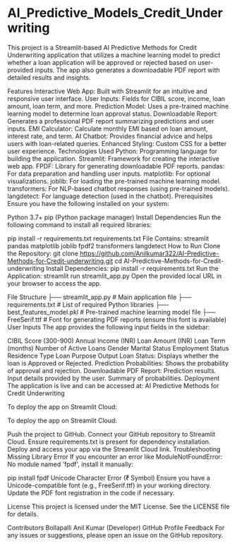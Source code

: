 # AI_Predictive_Models_Credit_Underwriting
This project is a Streamlit-based AI Predictive Methods for Credit Underwriting application that utilizes a machine learning model to predict whether a loan application will be approved or rejected based on user-provided inputs. The app also generates a downloadable PDF report with detailed results and insights.

Features
Interactive Web App: Built with Streamlit for an intuitive and responsive user interface.
User Inputs: Fields for CIBIL score, income, loan amount, loan term, and more.
Prediction Model: Uses a pre-trained machine learning model to determine loan approval status.
Downloadable Report: Generates a professional PDF report summarizing predictions and user inputs.
EMI Calculator: Calculate monthly EMI based on loan amount, interest rate, and term.
AI Chatbot: Provides financial advice and helps users with loan-related queries.
Enhanced Styling: Custom CSS for a better user experience.
Technologies Used
Python: Programming language for building the application.
Streamlit: Framework for creating the interactive web app.
FPDF: Library for generating downloadable PDF reports.
pandas: For data preparation and handling user inputs.
matplotlib: For optional visualizations.
joblib: For loading the pre-trained machine learning model.
transformers: For NLP-based chatbot responses (using pre-trained models).
langdetect: For language detection (used in the chatbot).
Prerequisites
Ensure you have the following installed on your system:

Python 3.7+
pip (Python package manager)
Install Dependencies
Run the following command to install all required libraries:

pip install -r requirements.txt
requirements.txt File Contains:
streamlit
pandas
matplotlib
joblib
fpdf2
transformers
langdetect
How to Run
Clone the Repository:
git clone https://github.com/Anilkumar322/AI-Predictive-Methods-for-Credit-underwriting.git
cd AI-Predictive-Methods-for-Credit-underwriting
Install Dependencies:
pip install -r requirements.txt
Run the Application:
streamlit run streamlit_app.py
Open the provided local URL in your browser to access the app.

File Structure
├── streamlit_app.py  # Main application file
├── requirements.txt  # List of required Python libraries
├── best_features_model.pkl  # Pre-trained machine learning model file
├── FreeSerif.ttf  # Font for generating PDF reports (ensure this font is available)
User Inputs
The app provides the following input fields in the sidebar:

CIBIL Score (300-900)
Annual Income (INR)
Loan Amount (INR)
Loan Term (months)
Number of Active Loans
Gender
Marital Status
Employment Status
Residence Type
Loan Purpose
Output
Loan Status: Displays whether the loan is Approved or Rejected.
Prediction Probabilities: Shows the probability of approval and rejection.
Downloadable PDF Report:
Prediction results.
Input details provided by the user.
Summary of probabilities.
Deployment
The application is live and can be accessed at: AI Predictive Methods for Credit Underwriting

To deploy the app on Streamlit Cloud:

To deploy the app on Streamlit Cloud:

Push the project to GitHub.
Connect your GitHub repository to Streamlit Cloud.
Ensure requirements.txt is present for dependency installation.
Deploy and access your app via the Streamlit Cloud link.
Troubleshooting
Missing Library Error
If you encounter an error like ModuleNotFoundError: No module named 'fpdf', install it manually:

pip install fpdf
Unicode Character Error (₹ Symbol)
Ensure you have a Unicode-compatible font (e.g., FreeSerif.ttf) in your working directory. Update the PDF font registration in the code if necessary.

License
This project is licensed under the MIT License. See the LICENSE file for details.

Contributors
Bollapalli Anil Kumar (Developer)
GitHub Profile
Feedback
For any issues or suggestions, please open an issue on the GitHub repository.
